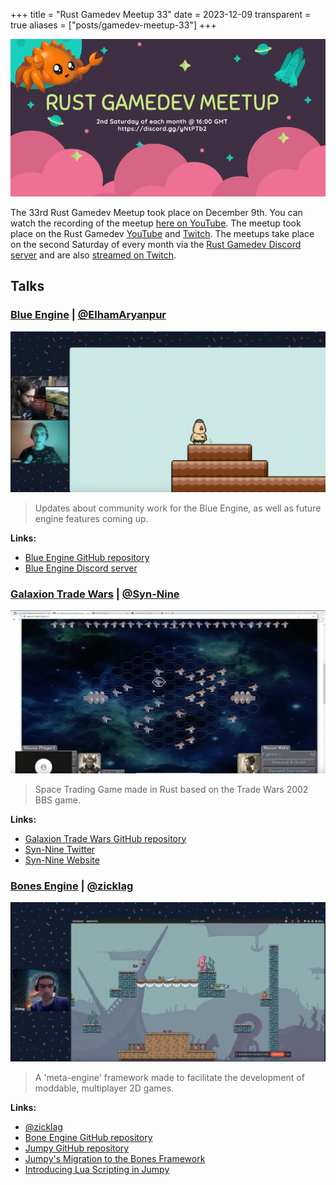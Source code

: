 +++
title = "Rust Gamedev Meetup 33"
date = 2023-12-09
transparent = true
aliases = ["posts/gamedev-meetup-33"]
+++

<!-- markdownlint-disable single-title heading-increment -->
<!-- markdownlint-disable no-blanks-blockquote no-emphasis-as-header -->
<!-- markdownlint-configure-file {"line-length": {"heading_line_length": 120}} -->

![Rust Gamedev Meetup](gamedev-meetup.png)

The 33rd Rust Gamedev Meetup took place on December 9th. You can watch the
recording of the meetup [here on YouTube][meetup-video]. The meetup took
place on the Rust Gamedev [YouTube][youtube-stream] and [Twitch][twitch-stream].
The meetups take place on the second Saturday of every month via the [Rust
Gamedev Discord server][rust-gamedev-discord] and are also [streamed on
Twitch][rust-gamedev-twitch].

[rust-gamedev-discord]: https://discord.gg/yNtPTb2
[rust-gamedev-twitch]: https://twitch.tv/rustgamedev
[meetup-video]: https://www.youtube.com/watch?v=eItRSKJGV1I
[youtube-stream]: https://www.youtube.com/@RustGameDevelopment
[twitch-stream]: https://www.twitch.tv/RustGameDev

## Talks

### [Blue Engine][blue-engine-video] | [@ElhamAryanpur]

[![Blue Engine](blue-engine.png)][blue-engine-video]

> Updates about community work for the Blue Engine, as well as future engine
> features coming up.

**Links:**

- [Blue Engine GitHub repository]
- [Blue Engine Discord server]

[@ElhamAryanpur]: https://github.com/ElhamAryanpur
[blue-engine-video]: https://www.youtube.com/watch?v=7u9YrBOnTww
[Blue Engine GitHub repository]: https://github.com/AryanpurTech/BlueEngine
[Blue Engine Discord server]: https://discord.gg/s7xsj9q

### [Galaxion Trade Wars][galaxion-trade-wars-video] | [@Syn-Nine]

[![Galaxion Trade Wars](galaxion.png)][galaxion-trade-wars-video]

> Space Trading Game made in Rust based on the Trade Wars 2002 BBS game.

**Links:**

- [Galaxion Trade Wars GitHub repository]
- [Syn-Nine Twitter]
- [Syn-Nine Website]

[@Syn-Nine]: https://github.com/Syn-Nine
[galaxion-trade-wars-video]: https://www.youtube.com/watch?v=oNx5wqAsvXM
[Galaxion Trade Wars GitHub repository]: https://github.com/Syn-Nine/galaxion-trade-empire/
[Syn-Nine Twitter]: https://twitter.com/Syn9Dev
[Syn-Nine Website]: https://syn9.thehideoutgames.com/

### [Bones Engine][bones-engine-video] | [@zicklag]

[![Bones Engine](bones.png)][bones-engine-video]

> A 'meta-engine' framework made to facilitate the development of moddable,
> multiplayer 2D games.

**Links:**
- [@zicklag]
- [Bone Engine GitHub repository]
- [Jumpy GitHub repository]
- [Jumpy's Migration to the Bones Framework]
- [Introducing Lua Scripting in Jumpy]

[@zicklag]: https://github.com/zicklag
[bones-engine-video]: https://www.youtube.com/watch?v=bEyZubAx_oM
[Bone Engine GitHub repository]: https://github.com/fishfolk/bones
[Jumpy GitHub repository]: https://github.com/fishfolk/jumpy
[Jumpy's Migration to the Bones Framework]: https://fishfolk.org/blog/jumpy-migration-to-bones-framework/
[Introducing Lua Scripting in Jumpy]: https://fishfolk.org/blog/introducing-lua-scripting-in-jumpy/
